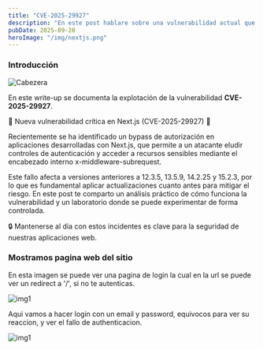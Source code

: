 ```yaml
---
title: "CVE-2025-29927"
description: "En este post hablare sobre una vulnerabilidad actual que afecta a nextjs"
pubDate: 2025-09-20
heroImage: "/img/nextjs.png"
---
```


### Introducción

![Cabezera](/img/nextjs/nextjs-cabezera.png)

En este write-up se documenta la explotación de la vulnerabilidad **CVE-2025-29927**.  

🚨 Nueva vulnerabilidad crítica en Next.js (CVE-2025-29927) 🚨

Recientemente se ha identificado un bypass de autorización en aplicaciones desarrolladas con Next.js, que permite a un atacante eludir controles de autenticación y acceder a recursos sensibles mediante el encabezado interno x-middleware-subrequest.

Este fallo afecta a versiones anteriores a 12.3.5, 13.5.9, 14.2.25 y 15.2.3, por lo que es fundamental aplicar actualizaciones cuanto antes para mitigar el riesgo.
En este post te comparto un análisis práctico de cómo funciona la vulnerabilidad y un laboratorio donde se puede experimentar de forma controlada.

🔒 Mantenerse al día con estos incidentes es clave para la seguridad de nuestras aplicaciones web.

### Mostramos pagina web del sitio

En esta imagen se puede ver una pagina de login la cual en la url se puede ver un redirect a '/', si no te autenticas.

![img1](/img/nextjs/nextjs-web1.png)

Aqui vamos a hacer login con un email y password, equivocos para ver su reaccion, y ver el fallo de authenticacion.

![img1](/img/nextjs/nextjs-web2.png)
